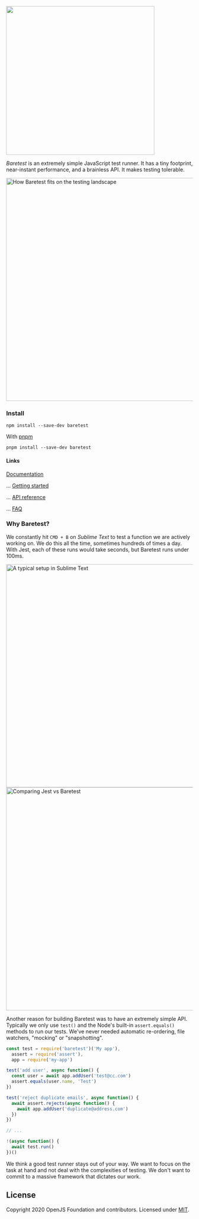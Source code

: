 
<img src="https://volument.com/blog/img/baretest/logomark.png" width="400">

*Baretest* is an extremely simple JavaScript test runner. It has a tiny footprint, near-instant performance, and a brainless API. It makes testing tolerable.

<img src="https://volument.com/blog/img/baretest/tester-matrix-big.png" alt="How Baretest fits on the testing landscape" width="600">

### Install

```
npm install --save-dev baretest
```

With [pnpm](https://pnpm.js.org)

```
pnpm install --save-dev baretest
```

#### Links

[Documentation](https://volument.com/baretest)

... [Getting started](https://volument.com/baretest#getting-started)

... [API reference](https://volument.com/baretest#api-reference)

... [FAQ](https://volument.com/baretest#faq)


### Why Baretest?
We constantly hit `CMD + B` on *Sublime Text* to test a function we are actively working on. We do this all the time, sometimes hundreds of times a day. With Jest, each of these runs would take seconds, but Baretest runs under 100ms.

<img src="https://volument.com/blog/img/baretest/sublime.png" alt="A typical setup in Sublime Text" width="600">

<img src="https://volument.com/blog/img/baretest/render.gif" alt="Comparing Jest vs Baretest" width="600">


Another reason for building Baretest was to have an extremely simple API. Typically we only use `test()` and the Node's built-in `assert.equals()` methods to run our tests. We've never needed automatic re-ordering, file watchers, "mocking" or "snapshotting".


``` javascript
const test = require('baretest')('My app'),
  assert = require('assert'),
  app = require('my-app')

test('add user', async function() {
  const user = await app.addUser('test@cc.com')
  assert.equals(user.name, 'Test')
})

test('reject duplicate emails', async function() {
  await assert.rejects(async function() {
    await app.addUser('duplicate@address.com')
  })
})

// ...

!(async function() {
  await test.run()
})()
```

We think a good test runner stays out of your way. We want to focus on the task at hand and not deal with the complexities of testing. We don't want to commit to a massive framework that dictates our work.


## License

Copyright 2020 OpenJS Foundation and contributors. Licensed under [MIT](./LICENSE).




